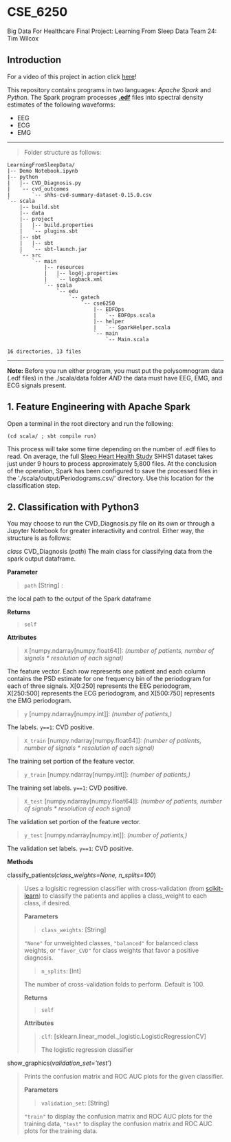 # CSE_6250
Big Data For Healthcare Final Project: Learning From Sleep Data
Team 24: Tim Wilcox


## Introduction

For a video of this project in action click [here](https://www.youtube.com/watch?v=xbVMVc72gEg)!

This repository contains programs in two languages: *Apache Spark* and *Python*. The Spark program processes [**.edf**](https://www.edfplus.info/) files into spectral density estimates of the following waveforms:
  * EEG
  * ECG
  * EMG
 
***
>Folder structure as follows:
```
LearningFromSleepData/
|-- Demo Notebook.ipynb
|-- python
|   |-- CVD_Diagnosis.py
|   `-- cvd_outcomes
|       `-- shhs-cvd-summary-dataset-0.15.0.csv
`-- scala
    |-- build.sbt
    |-- data
    |-- project
    |   |-- build.properties
    |   `-- plugins.sbt
    |-- sbt
    |   |-- sbt
    |   `-- sbt-launch.jar
    `-- src
        `-- main
            |-- resources
            |   |-- log4j.properties
            |   `-- logback.xml
            `-- scala
                `-- edu
                    `-- gatech
                        `-- cse6250
                            |-- EDFOps
                            |   `-- EDFOps.scala
                            |-- helper
                            |   `-- SparkHelper.scala
                            `-- main
                                `-- Main.scala

16 directories, 13 files
```

***

**Note:** Before you run either program, you must put the polysomnogram data (.edf files) in the ./scala/data folder _AND_ the data must have EEG, EMG, and ECG signals present. 

## 1. Feature Engineering with Apache Spark
Open a terminal in the root directory and run the following:

```
(cd scala/ ; sbt compile run)
```

This process will take some time depending on the number of .edf files to read. On average, the full [Sleep Heart Health Study](https://sleepdata.org/datasets/shhs) SHHS1 dataset takes just under 9 hours to process approximately 5,800 files. At the conclusion of the operation, Spark has been configured to save the processed files in the './scala/output/Periodograms.csv/' directory. Use this location for the classification step.

## 2. Classification with Python3

You may choose to run the CVD_Diagnosis.py file on its own or through a Jupyter Notebook for greater interactivity and control. Either way, the structure is as follows:

*class* CVD_Diagnosis (*path*)
  The main class for classifying data from the spark output dataframe.
  
**Parameter**

>`path` \[String\] : 

the local path to the output of the Spark dataframe
  
**Returns**
>`self`
  
**Attributes**
>`X` \[numpy.ndarray\[numpy.float64\]\]: *(number of patients, number of signals * resolution of each signal)* 

The feature vector. Each row represents one patient and each column contains the PSD estimate for one frequency bin of the periodogram for each of three signals. X\[0:250\] represents the EEG periodogram, X\[250:500\] represents the ECG periodogram, and X\[500:750\] represents the EMG periodogram.

>`y` \[numpy.ndarray\[numpy.int\]\]: *(number of patients,)* 

The labels. `y==1`: CVD positive. 

>`X_train` \[numpy.ndarray\[numpy.float64\]\]: *(number of patients, number of signals * resolution of each signal)* 

The training set portion of the feature vector. 

>`y_train` \[numpy.ndarray\[numpy.int\]\]: *(number of patients,)* 

The training set labels. `y==1`: CVD positive. 

>`X_test` \[numpy.ndarray\[numpy.float64\]\]: *(number of patients, number of signals * resolution of each signal)* 

The validation set portion of the feature vector. 

>`y_test` \[numpy.ndarray\[numpy.int\]\]: *(number of patients,)* 

The validation set labels. `y==1`: CVD positive. 

**Methods**

classify_patients(*class_weights=None, n_splits=100*)

>Uses a logisitic regression classifier with cross-validation (from [scikit-learn](https://scikit-learn.org/stable/modules/generated/sklearn.linear_model.LogisticRegressionCV.html?highlight=logist%20cv#sklearn.linear_model.LogisticRegressionCV)) to classify the patients and applies a class_weight to each class, if desired. 
>
>**Parameters**
>>
>>`class_weights`: \[String\]
>>
>`"None"` for unweighted classes, `"balanced"` for balanced class weights, or `"favor_CVD"` for class weights that favor a positive diagnosis.
>>
>>`n_splits`: \[Int\]
>>
>The number of cross-validation folds to perform. Default is 100. 
>
>
>**Returns**
>
>>`self`
>
>**Attributes**
>
>>`clf`: \[sklearn.linear_model._logistic.LogisticRegressionCV\]
>>
>>The logistic regression classifier

show_graphics(*validation_set='test'*)

>Prints the confusion matrix and ROC AUC plots for the given classifier.
>
>**Parameters**
>>
>>`validation_set`: \[String\]
>>
>`"train"` to display the confusion matrix and ROC AUC plots for the training data, `"test"` to display the confusion matrix and ROC AUC plots for the training data.







  

